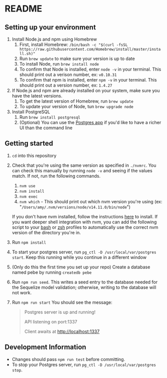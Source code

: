 # README

## Setting up your environment

1. Install Node.js and npm using Homebrew
   1. First, install Homebrew:
    `/bin/bash -c "$(curl -fsSL https://raw.githubusercontent.com/Homebrew/install/master/install.sh)"`
   1. Run `brew update` to make sure your version is up to date
   1. To install Node, run `brew install node`
   1. To confirm that Node is installed, enter `node -v` in your terminal. This should print out a verison number, ex: `v0.10.31`
   1. To confirm that npm is installed, enter `npm -v` in your terminal. This should print out a version number, ex: `1.4.27`
1. If Node.js and npm are already installed on your system, make sure you have the latest versions.
   1. To get the latest version of Homebrew, run `brew update`
   1. To update your version of Node, tun `brew upgrade node`
1. Install PostgreSQL
   1. Run `brew install postgresql`
   1. (Optional) You can use the [Postgres app](https://postgresapp.com/) if you'd like to have a richer UI than the command line

## Getting started

1. `cd` into this repository
1. Check that you're using the same version as specified in `./nvmrc`. You can check this manually by running `node -v` and seeing if the values match. If not, run the following commands.
   1. `nvm use`
   1. `nvm install`
   1. `nvm exec`
   1. `nvm which` - This should print out which nvm version you're using (ex: "`/Users/amy/.nvm/versions/node/v14.11.0/bin/node`")

   If you don't have nvm installed, follow the instructions [here](https://github.com/nvm-sh/nvm#installing-and-updating) to install.
   If you want deeper shell integration with nvm, you can add the following script to your [bash](https://github.com/nvm-sh/nvm#bash) or [zsh](https://github.com/nvm-sh/nvm#zsh) profiles to automatically use the correct nvm version of the directory you're in.
1. Run `npm install`
1. To start your postgres server, run `pg_ctl -D /usr/local/var/postgres start`. Keep this running while you continue in a different window
1. (Only do this the first time you set up your repo) Create a database named pebe by running `createdb pebe`
1. Run `npm run seed`. This writes a seed entry to the database needed for the Sequelize model validation; otherwise, writing to the database will not work.
1. Run `npm run start` You should see the message:

   > Postgres server is up and running!
   >
   > API listening on port:1337
   >
   > Client awaits at <http://localhost:1337>

## Development Information

* Changes should pass `npm run test` before committing.
* To stop your Postgres server, run `pg_ctl -D /usr/local/var/postgres stop`.
